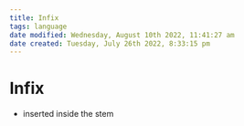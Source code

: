 ```yaml
---
title: Infix
tags: language
date modified: Wednesday, August 10th 2022, 11:41:27 am
date created: Tuesday, July 26th 2022, 8:33:15 pm
---
```


# Infix
- inserted inside the stem

